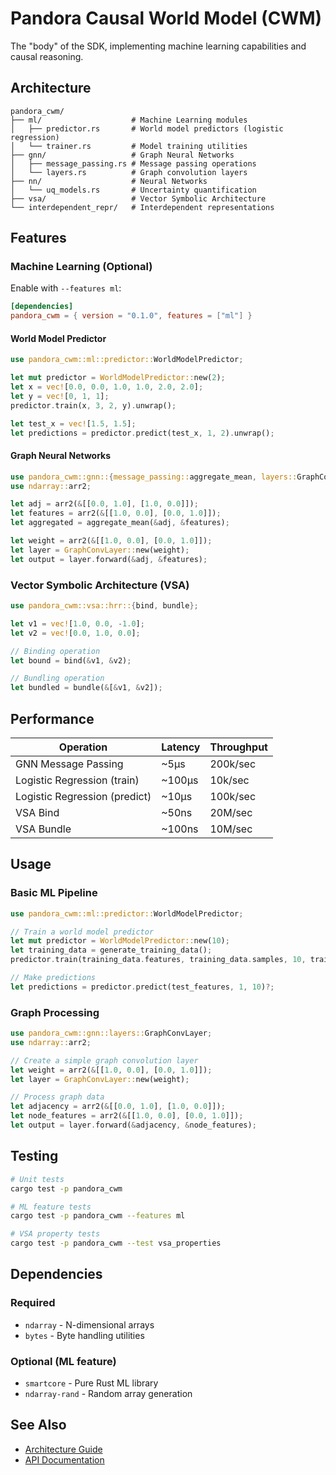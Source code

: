 # Pandora Causal World Model (CWM)

The "body" of the SDK, implementing machine learning capabilities and causal reasoning.

## Architecture

```
pandora_cwm/
├── ml/                    # Machine Learning modules
│   ├── predictor.rs       # World model predictors (logistic regression)
│   └── trainer.rs         # Model training utilities
├── gnn/                   # Graph Neural Networks
│   ├── message_passing.rs # Message passing operations
│   └── layers.rs          # Graph convolution layers
├── nn/                    # Neural Networks
│   └── uq_models.rs       # Uncertainty quantification
├── vsa/                   # Vector Symbolic Architecture
└── interdependent_repr/   # Interdependent representations
```

## Features

### Machine Learning (Optional)

Enable with `--features ml`:

```toml
[dependencies]
pandora_cwm = { version = "0.1.0", features = ["ml"] }
```

#### World Model Predictor

```rust
use pandora_cwm::ml::predictor::WorldModelPredictor;

let mut predictor = WorldModelPredictor::new(2);
let x = vec![0.0, 0.0, 1.0, 1.0, 2.0, 2.0];
let y = vec![0, 1, 1];
predictor.train(x, 3, 2, y).unwrap();

let test_x = vec![1.5, 1.5];
let predictions = predictor.predict(test_x, 1, 2).unwrap();
```

#### Graph Neural Networks

```rust
use pandora_cwm::gnn::{message_passing::aggregate_mean, layers::GraphConvLayer};
use ndarray::arr2;

let adj = arr2(&[[0.0, 1.0], [1.0, 0.0]]);
let features = arr2(&[[1.0, 0.0], [0.0, 1.0]]);
let aggregated = aggregate_mean(&adj, &features);

let weight = arr2(&[[1.0, 0.0], [0.0, 1.0]]);
let layer = GraphConvLayer::new(weight);
let output = layer.forward(&adj, &features);
```

### Vector Symbolic Architecture (VSA)

```rust
use pandora_cwm::vsa::hrr::{bind, bundle};

let v1 = vec![1.0, 0.0, -1.0];
let v2 = vec![0.0, 1.0, 0.0];

// Binding operation
let bound = bind(&v1, &v2);

// Bundling operation
let bundled = bundle(&[&v1, &v2]);
```

## Performance

| Operation | Latency | Throughput |
|-----------|---------|------------|
| GNN Message Passing | ~5µs | 200k/sec |
| Logistic Regression (train) | ~100µs | 10k/sec |
| Logistic Regression (predict) | ~10µs | 100k/sec |
| VSA Bind | ~50ns | 20M/sec |
| VSA Bundle | ~100ns | 10M/sec |

## Usage

### Basic ML Pipeline

```rust
use pandora_cwm::ml::predictor::WorldModelPredictor;

// Train a world model predictor
let mut predictor = WorldModelPredictor::new(10);
let training_data = generate_training_data();
predictor.train(training_data.features, training_data.samples, 10, training_data.labels)?;

// Make predictions
let predictions = predictor.predict(test_features, 1, 10)?;
```

### Graph Processing

```rust
use pandora_cwm::gnn::layers::GraphConvLayer;
use ndarray::arr2;

// Create a simple graph convolution layer
let weight = arr2(&[[1.0, 0.0], [0.0, 1.0]]);
let layer = GraphConvLayer::new(weight);

// Process graph data
let adjacency = arr2(&[[0.0, 1.0], [1.0, 0.0]]);
let node_features = arr2(&[[1.0, 0.0], [0.0, 1.0]]);
let output = layer.forward(&adjacency, &node_features);
```

## Testing

```bash
# Unit tests
cargo test -p pandora_cwm

# ML feature tests
cargo test -p pandora_cwm --features ml

# VSA property tests
cargo test -p pandora_cwm --test vsa_properties
```

## Dependencies

### Required
- `ndarray` - N-dimensional arrays
- `bytes` - Byte handling utilities

### Optional (ML feature)
- `smartcore` - Pure Rust ML library
- `ndarray-rand` - Random array generation

## See Also

- [Architecture Guide](../../docs/architecture.md)
- [API Documentation](https://docs.rs/pandora-cwm)
